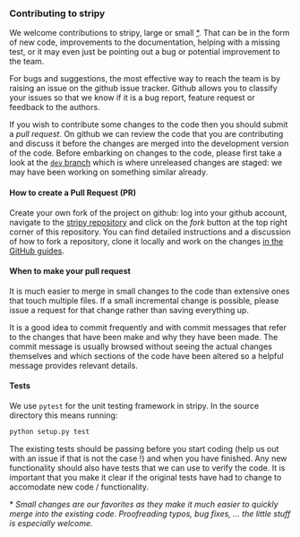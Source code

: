 ### Contributing to stripy

We welcome contributions to stripy, large or small [*](#footnote1). That can be in the form of new code, improvements to the documentation, 
helping with a missing test, or it may even just be pointing out a bug or potential improvement to the team. 

For bugs and suggestions, the most effective way to reach the team is by raising an issue on the github issue tracker. Github
allows you to classify your issues so that we know if it is a bug report, feature request or feedback to the authors.

If you wish to contribute some changes to the code then you should submit a *pull request*. On github we can review the code that you are contributing and discuss it before the changes are merged into the development version of the code. Before embarking on changes to the code, please first take a look at the [`dev` branch](https://github.com/underworldcode/strip/tree/dev) which is where unreleased changes are staged: we may have 
been working on something similar already. 

#### How to create a Pull Request (PR)

Create your own fork of the project on github: log into your github account, navigate to the [stripy repository](https://github.com/underworldcode/strip/tree/dev)
and click on the *fork* button at the top right corner of this repository. You can find detailed instructions and a discussion of how to fork a repository, clone it locally and work on the changes
[in the GitHub guides](https://guides.github.com/activities/forking/). 

#### When to make your pull request

It is much easier to merge in small changes to the code than extensive ones that touch multiple files. If a small incremental change is possible, please issue a request for that change rather than saving everything up. 

It is a good idea to commit frequently and with commit messages that refer to the changes that have been make and why they have been made. The commit message is usually browsed without seeing the actual changes themselves and which sections of the code have been altered so a helpful message provides relevant details. 

#### Tests

We use `pytest` for the unit testing framework in stripy. In the source directory this means running:

```bash
python setup.py test
```

The existing tests should be passing before you start coding (help us out with an issue if that is not the case !) and when you have finished. Any new functionality should also have tests that we can use to verify the code. It is important that you make it clear if the original tests have had to change to accomodate new code / functionality.

<a name="footnote1">*</a> _Small changes are our favorites as they make it much easier to quickly merge into the existing code. Proofreading typos, bug fixes, ... the little stuff is especially welcome._
